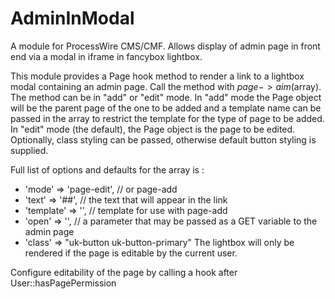 # AdminInModal
A module for ProcessWire CMS/CMF. Allows display of admin page in front end via a modal in iframe in fancybox lightbox.

This module provides a Page hook method to render a link to a lightbox modal containing an admin page. 
Call the method with $page->aim($array). The method can be in "add" or "edit" mode. In "add" mode the Page object will be the parent page of the one to be added and a template name can be passed in the array to restrict the template for the type of page to be added. In "edit" mode (the default), the Page object is the page to be edited. Optionally, class styling can be passed, otherwise default button styling is supplied.

Full list of options and defaults for the array is :

* 'mode' => 'page-edit', // or page-add
* 'text' => '##', // the text that will appear in the link 
* 'template' => '', // template for use with page-add 
* 'open' => '', // a parameter that may be passed as a GET variable to the admin page
* 'class' => "uk-button uk-button-primary" The lightbox will only be rendered if the page is editable by the current user.

Configure editability of the page by calling a hook after User::hasPagePermission
